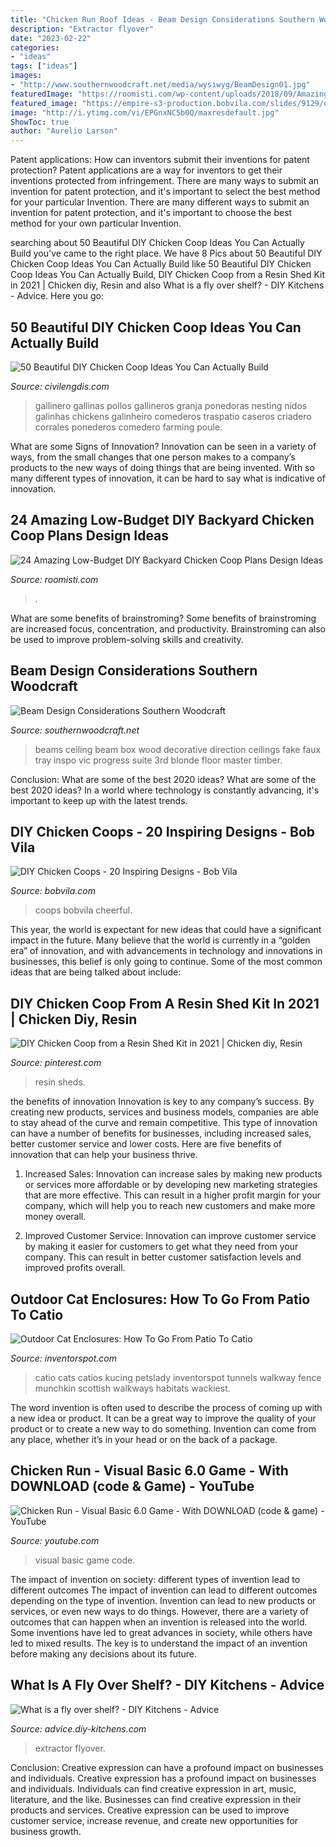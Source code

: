 ```yaml
---
title: "Chicken Run Roof Ideas - Beam Design Considerations Southern Woodcraft"
description: "Extractor flyover"
date: "2023-02-22"
categories:
- "ideas"
tags: ["ideas"]
images:
- "http://www.southernwoodcraft.net/media/wysiwyg/BeamDesign01.jpg"
featuredImage: "https://roomisti.com/wp-content/uploads/2018/09/Amazing-Low-Budget-DIY-Backyard-Chicken-Coop-Plans-Design-Ideas-11.jpg"
featured_image: "https://empire-s3-production.bobvila.com/slides/9129/original/cheerful_chicken_coop.jpg?1591909973"
image: "http://i.ytimg.com/vi/EPGnxNC5b0Q/maxresdefault.jpg"
ShowToc: true
author: "Aurelio Larson"
---
```



Patent applications: How can inventors submit their inventions for patent protection?
Patent applications are a way for inventors to get their inventions protected from infringement. There are many ways to submit an invention for patent protection, and it's important to select the best method for your particular Invention. 
There are many different ways to submit an invention for patent protection, and it's important to choose the best method for your own particular Invention.

	

		
searching about 50 Beautiful DIY Chicken Coop Ideas You Can Actually Build you've came to the right place. We have 8 Pics about 50 Beautiful DIY Chicken Coop Ideas You Can Actually Build like 50 Beautiful DIY Chicken Coop Ideas You Can Actually Build, DIY Chicken Coop from a Resin Shed Kit in 2021 | Chicken diy, Resin and also What is a fly over shelf? - DIY Kitchens - Advice. Here you go:
		
    
## 50 Beautiful DIY Chicken Coop Ideas You Can Actually Build

<img loading=lazy src="https://civilengdis.com/wp-content/uploads/2020/08/e13905562a0e13ae063ab08eb31b14ae48f918f2r1-528-960v2_hq.jpg" onerror="this.onerror=null;this.src='https://tse4.mm.bing.net/th?id=OIP.Anzwo_a-j4aoh1AwZS4ZMAHaNd&amp;pid=15.1';" alt="50 Beautiful DIY Chicken Coop Ideas You Can Actually Build">

_Source: civilengdis.com_

>gallinero gallinas pollos gallineros granja ponedoras nesting nidos galinhas chickens galinheiro comederos traspatio caseros criadero corrales ponederos comedero farming poule. 

	

What are some Signs of Innovation?
Innovation can be seen in a variety of ways, from the small changes that one person makes to a company’s products to the new ways of doing things that are being invented. With so many different types of innovation, it can be hard to say what is indicative of innovation.

    
## 24 Amazing Low-Budget DIY Backyard Chicken Coop Plans Design Ideas

<img loading=lazy src="https://roomisti.com/wp-content/uploads/2018/09/Amazing-Low-Budget-DIY-Backyard-Chicken-Coop-Plans-Design-Ideas-11.jpg" onerror="this.onerror=null;this.src='https://tse1.mm.bing.net/th?id=OIP.iSM5xtQ8qx5_spzeoEUUDgHaHa&amp;pid=15.1';" alt="24 Amazing Low-Budget DIY Backyard Chicken Coop Plans Design Ideas">

_Source: roomisti.com_

>. 

	

What are some benefits of brainstroming?
Some benefits of brainstroming are increased focus, concentration, and productivity. Brainstroming can also be used to improve problem-solving skills and creativity.

    
## Beam Design Considerations Southern Woodcraft

<img loading=lazy src="http://www.southernwoodcraft.net/media/wysiwyg/BeamDesign01.jpg" onerror="this.onerror=null;this.src='https://tse4.mm.bing.net/th?id=OIP.CjTtPYbxY_jb-JJopQnCcAHaFj&amp;pid=15.1';" alt="Beam Design Considerations Southern Woodcraft">

_Source: southernwoodcraft.net_

>beams ceiling beam box wood decorative direction ceilings fake faux tray inspo vic progress suite 3rd blonde floor master timber. 

	

Conclusion: What are some of the best 2020 ideas?
What are some of the best 2020 ideas? In a world where technology is constantly advancing, it's important to keep up with the latest trends.

    
## DIY Chicken Coops - 20 Inspiring Designs - Bob Vila

<img loading=lazy src="https://empire-s3-production.bobvila.com/slides/9129/original/cheerful_chicken_coop.jpg?1591909973" onerror="this.onerror=null;this.src='https://tse2.mm.bing.net/th?id=OIP.pqyr5fdKv3I1Mfn0O-3_nAHaJ4&amp;pid=15.1';" alt="DIY Chicken Coops - 20 Inspiring Designs - Bob Vila">

_Source: bobvila.com_

>coops bobvila cheerful. 

	

This year, the world is expectant for new ideas that could have a significant impact in the future. Many believe that the world is currently in a “golden era” of innovation, and with advancements in technology and innovations in businesses, this belief is only going to continue. Some of the most common ideas that are being talked about include: 

    
## DIY Chicken Coop From A Resin Shed Kit In 2021 | Chicken Diy, Resin

<img loading=lazy src="https://i.pinimg.com/736x/b4/9d/54/b49d542b50f6b5799709577d56d4a14b.jpg" onerror="this.onerror=null;this.src='https://tse3.mm.bing.net/th?id=OIP.6MAxveJbCL7NO3dl3aR-bwHaLH&amp;pid=15.1';" alt="DIY Chicken Coop from a Resin Shed Kit in 2021 | Chicken diy, Resin">

_Source: pinterest.com_

>resin sheds. 

	

the benefits of innovation
Innovation is key to any company’s success. By creating new products, services and business models, companies are able to stay ahead of the curve and remain competitive. This type of innovation can have a number of benefits for businesses, including increased sales, better customer service and lower costs. Here are five benefits of innovation that can help your business thrive.
1. Increased Sales: Innovation can increase sales by making new products or services more affordable or by developing new marketing strategies that are more effective. This can result in a higher profit margin for your company, which will help you to reach new customers and make more money overall.

2. Improved Customer Service: Innovation can improve customer service by making it easier for customers to get what they need from your company. This can result in better customer satisfaction levels and improved profits overall.


    
## Outdoor Cat Enclosures: How To Go From Patio To Catio

<img loading=lazy src="http://inventorspot.com/files/blog1/catio.jpg" onerror="this.onerror=null;this.src='https://tse2.mm.bing.net/th?id=OIP.NcVf8Teys6zRZP0b7r1gSgAAAA&amp;pid=15.1';" alt="Outdoor Cat Enclosures: How To Go From Patio To Catio">

_Source: inventorspot.com_

>catio cats catios kucing petslady inventorspot tunnels walkway fence munchkin scottish walkways habitats wackiest. 

	

The word invention is often used to describe the process of coming up with a new idea or product. It can be a great way to improve the quality of your product or to create a new way to do something. Invention can come from any place, whether it’s in your head or on the back of a package.

    
## Chicken Run - Visual Basic 6.0 Game - With DOWNLOAD (code &amp; Game) - YouTube

<img loading=lazy src="http://i.ytimg.com/vi/EPGnxNC5b0Q/maxresdefault.jpg" onerror="this.onerror=null;this.src='https://tse2.mm.bing.net/th?id=OIP.b540IwvRckkojDedbdMbzAHaEK&amp;pid=15.1';" alt="Chicken Run - Visual Basic 6.0 Game - With DOWNLOAD (code &amp; game) - YouTube">

_Source: youtube.com_

>visual basic game code. 

	

The impact of invention on society: different types of invention lead to different outcomes
The impact of invention can lead to different outcomes depending on the type of invention. Invention can lead to new products or services, or even new ways to do things. However, there are a variety of outcomes that can happen when an invention is released into the world. Some inventions have led to great advances in society, while others have led to mixed results. The key is to understand the impact of an invention before making any decisions about its future.

    
## What Is A Fly Over Shelf? - DIY Kitchens - Advice

<img loading=lazy src="https://advice.diy-kitchens.com/wp-content/uploads/2020/11/flyover-feature-1.jpg" onerror="this.onerror=null;this.src='https://tse1.mm.bing.net/th?id=OIP.6ylh5CMD5PeFk8xmxbM-JQHaEK&amp;pid=15.1';" alt="What is a fly over shelf? - DIY Kitchens - Advice">

_Source: advice.diy-kitchens.com_

>extractor flyover. 

	

Conclusion: Creative expression can have a profound impact on businesses and individuals.
Creative expression has a profound impact on businesses and individuals. Individuals can find creative expression in art, music, literature, and the like. Businesses can find creative expression in their products and services. Creative expression can be used to improve customer service, increase revenue, and create new opportunities for business growth.

